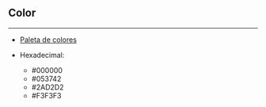 ## Color

---

- [Paleta de colores](https://colorhunt.co/palette/0000000537422ad2d2f3f3f3)

- Hexadecimal:
    + #000000
    + #053742
    + #2AD2D2
    + #F3F3F3